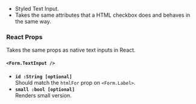 * Styled Text Input.
* Takes the same attributes that a HTML checkbox does and behaves in the same way.


### React Props
Takes the same props as native text inputs in React.

#### `<Form.TextInput />`
* **`id :String [optional]`**  
Should match the `htmlFor` prop on `<Form.Label>`.
* **`small :bool [optional]`**  
Renders small version.
